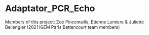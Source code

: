 # Adaptator_PCR_Echo

Members of this project: 
Zoé Pincemaille, Etienne Lemiere & Juliette Bellengier (2021 iGEM Paris Bettencourt team members)
